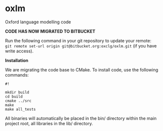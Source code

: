 oxlm
====

Oxford language modelling code

**CODE HAS NOW MIGRATED TO BITBUCKET**

Run the following command in your git repository to update your remote:
`git remote set-url origin git@bitbucket.org:oxclg/oxlm.git` (if you have write
                                                              access).


**Installation**

We are migrating the code base to CMake. To install code, use the following
commands:


```
#!

mkdir build
cd build
cmake ../src
make
make all_tests

```

All binaries will automatically be placed in the bin/ directory within the main
project root, all libraries in the lib/ directory.